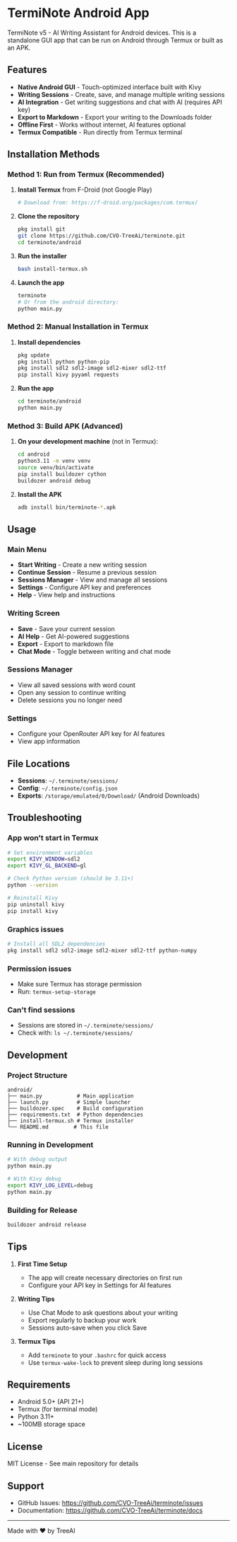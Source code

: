 # TermiNote Android App

TermiNote v5 - AI Writing Assistant for Android devices. This is a standalone GUI app that can be run on Android through Termux or built as an APK.

## Features

- **Native Android GUI** - Touch-optimized interface built with Kivy
- **Writing Sessions** - Create, save, and manage multiple writing sessions
- **AI Integration** - Get writing suggestions and chat with AI (requires API key)
- **Export to Markdown** - Export your writing to the Downloads folder
- **Offline First** - Works without internet, AI features optional
- **Termux Compatible** - Run directly from Termux terminal

## Installation Methods

### Method 1: Run from Termux (Recommended)

1. **Install Termux** from F-Droid (not Google Play)
   ```bash
   # Download from: https://f-droid.org/packages/com.termux/
   ```

2. **Clone the repository**
   ```bash
   pkg install git
   git clone https://github.com/CVO-TreeAi/terminote.git
   cd terminote/android
   ```

3. **Run the installer**
   ```bash
   bash install-termux.sh
   ```

4. **Launch the app**
   ```bash
   terminote
   # Or from the android directory:
   python main.py
   ```

### Method 2: Manual Installation in Termux

1. **Install dependencies**
   ```bash
   pkg update
   pkg install python python-pip
   pkg install sdl2 sdl2-image sdl2-mixer sdl2-ttf
   pip install kivy pyyaml requests
   ```

2. **Run the app**
   ```bash
   cd terminote/android
   python main.py
   ```

### Method 3: Build APK (Advanced)

1. **On your development machine** (not in Termux):
   ```bash
   cd android
   python3.11 -m venv venv
   source venv/bin/activate
   pip install buildozer cython
   buildozer android debug
   ```

2. **Install the APK**
   ```bash
   adb install bin/terminote-*.apk
   ```

## Usage

### Main Menu
- **Start Writing** - Create a new writing session
- **Continue Session** - Resume a previous session
- **Sessions Manager** - View and manage all sessions
- **Settings** - Configure API key and preferences
- **Help** - View help and instructions

### Writing Screen
- **Save** - Save your current session
- **AI Help** - Get AI-powered suggestions
- **Export** - Export to markdown file
- **Chat Mode** - Toggle between writing and chat mode

### Sessions Manager
- View all saved sessions with word count
- Open any session to continue writing
- Delete sessions you no longer need

### Settings
- Configure your OpenRouter API key for AI features
- View app information

## File Locations

- **Sessions**: `~/.terminote/sessions/`
- **Config**: `~/.terminote/config.json`
- **Exports**: `/storage/emulated/0/Download/` (Android Downloads)

## Troubleshooting

### App won't start in Termux
```bash
# Set environment variables
export KIVY_WINDOW=sdl2
export KIVY_GL_BACKEND=gl

# Check Python version (should be 3.11+)
python --version

# Reinstall Kivy
pip uninstall kivy
pip install kivy
```

### Graphics issues
```bash
# Install all SDL2 dependencies
pkg install sdl2 sdl2-image sdl2-mixer sdl2-ttf python-numpy
```

### Permission issues
- Make sure Termux has storage permission
- Run: `termux-setup-storage`

### Can't find sessions
- Sessions are stored in `~/.terminote/sessions/`
- Check with: `ls ~/.terminote/sessions/`

## Development

### Project Structure
```
android/
├── main.py           # Main application
├── launch.py         # Simple launcher
├── buildozer.spec    # Build configuration
├── requirements.txt  # Python dependencies
├── install-termux.sh # Termux installer
└── README.md        # This file
```

### Running in Development
```bash
# With debug output
python main.py

# With Kivy debug
export KIVY_LOG_LEVEL=debug
python main.py
```

### Building for Release
```bash
buildozer android release
```

## Tips

1. **First Time Setup**
   - The app will create necessary directories on first run
   - Configure your API key in Settings for AI features

2. **Writing Tips**
   - Use Chat Mode to ask questions about your writing
   - Export regularly to backup your work
   - Sessions auto-save when you click Save

3. **Termux Tips**
   - Add `terminote` to your `.bashrc` for quick access
   - Use `termux-wake-lock` to prevent sleep during long sessions

## Requirements

- Android 5.0+ (API 21+)
- Termux (for terminal mode)
- Python 3.11+
- ~100MB storage space

## License

MIT License - See main repository for details

## Support

- GitHub Issues: https://github.com/CVO-TreeAi/terminote/issues
- Documentation: https://github.com/CVO-TreeAi/terminote/docs

---

Made with ❤️ by TreeAI 